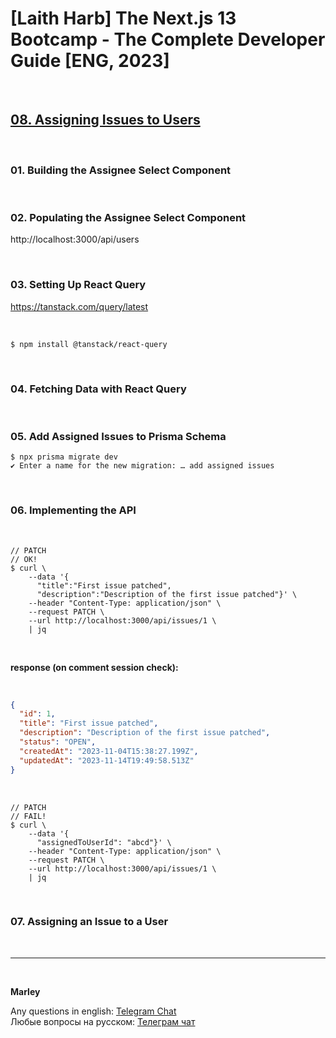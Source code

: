 # [Laith Harb] The Next.js 13 Bootcamp - The Complete Developer Guide [ENG, 2023]

<br/>

## [08. Assigning Issues to Users](https://github.com/webmakaka/Next.js-Projects-Build-an-Issue-Tracker/pull/9)

<br/>

### 01. Building the Assignee Select Component

<br/>

### 02. Populating the Assignee Select Component

http://localhost:3000/api/users

<br/>

### 03. Setting Up React Query

https://tanstack.com/query/latest

<br/>

```
$ npm install @tanstack/react-query
```

<br/>

### 04. Fetching Data with React Query

<br/>

### 05. Add Assigned Issues to Prisma Schema

```
$ npx prisma migrate dev
✔ Enter a name for the new migration: … add assigned issues
```

<br/>

### 06. Implementing the API

<br/>

```
// PATCH
// OK!
$ curl \
    --data '{
      "title":"First issue patched",
      "description":"Description of the first issue patched"}' \
    --header "Content-Type: application/json" \
    --request PATCH \
    --url http://localhost:3000/api/issues/1 \
    | jq
```

<br/>

**response (on comment session check):**

<br/>

```json
{
  "id": 1,
  "title": "First issue patched",
  "description": "Description of the first issue patched",
  "status": "OPEN",
  "createdAt": "2023-11-04T15:38:27.199Z",
  "updatedAt": "2023-11-14T19:49:58.513Z"
}
```

<br/>

```
// PATCH
// FAIL!
$ curl \
    --data '{
      "assignedToUserId": "abcd"}' \
    --header "Content-Type: application/json" \
    --request PATCH \
    --url http://localhost:3000/api/issues/1 \
    | jq
```

<br/>

### 07. Assigning an Issue to a User

<br/>

---

<br/>

**Marley**

Any questions in english: <a href="https://jsdev.org/chat/">Telegram Chat</a>  
Любые вопросы на русском: <a href="https://jsdev.ru/chat/">Телеграм чат</a>
